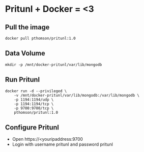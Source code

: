 # Pritunl + Docker = <3

## Pull the image

    docker pull pthomson/pritunl:1.0

## Data Volume

    mkdir -p /mnt/docker-pritunl/var/lib/mongodb

## Run Pritunl

    docker run -d --privileged \
        -v /mnt/docker-pritunl/var/lib/mongodb:/var/lib/mongodb \
        -p 1194:1194/udp \
        -p 1194:1194/tcp \
        -p 9700:9700/tcp \
        pthomson/pritunl:1.0

## Configure Pritunl

* Open https://<youripaddress:9700
* Login with username pritunl and password pritunl

